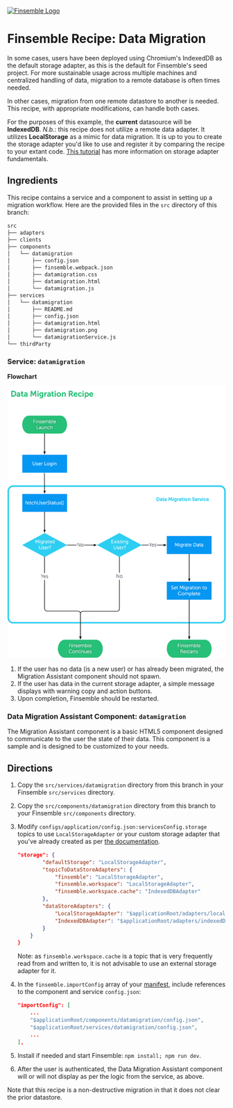 [![Finsemble Logo](https://documentation.chartiq.com/finsemble/styles/img/Finsemble_Logo_Dark.svg)](https://documentation.chartiq.com/finsemble/)

# Finsemble Recipe: Data Migration

In some cases, users have been deployed using Chromium's IndexedDB as the default storage adapter, as this is the default for Finsemble's seed project. For more sustainable usage across multiple machines and centralized handling of data, migration to a remote database is often times needed.

In other cases, migration from one remote datastore to another is needed. This recipe, with appropriate modifications, can handle both cases.

For the purposes of this example, the **current** datasource will be **IndexedDB**. _N.b._: this recipe does not utilize a remote data adapter. It utilizes **LocalStorage** as a mimic for data migration. It is up to you to create the storage adapter you'd like to use and register it by comparing the recipe to your extant code. [This tutorial](https://documentation.chartiq.com/finsemble/tutorial-storingData.html) has more information on storage adapter fundamentals.

## Ingredients

This recipe contains a service and a component to assist in setting up a migration workflow. Here are the provided files in the `src` directory of this branch:

```
src
├── adapters
├── clients
├── components
│   └── datamigration
│       ├── config.json
│       ├── finsemble.webpack.json
│       ├── datamigration.css
│       ├── datamigration.html
│       └── datamigration.js
├── services
│   └── datamigration
│       ├── README.md
│       ├── config.json
│       ├── datamigration.html
│       ├── datamigration.png
│       └── datamigrationService.js
└── thirdParty
```


### Service: `datamigration`

**Flowchart**

![Data Migration Flowchart](./datamigration.png)


1. If the user has no data (is a new user) or has already been migrated, the Migration Assistant component should not spawn.
1. If the user has data in the current storage adapter, a simple message displays with warning copy and action buttons.
1. Upon completion, Finsemble should be restarted.

### Data Migration Assistant Component: `datamigration`

The Migration Assistant component is a basic HTML5 component designed to communicate to the user the state of their data. This component is a sample and is designed to be customized to your needs.   

## Directions

1. Copy the `src/services/datamigration` directory from this branch in your Finsemble `src/services` directory.
1. Copy the `src/components/datamigration` directory from this branch to your Finsemble `src/components` directory.
1. Modify `configs/application/config.json:servicesConfig.storage` topics to use `LocalStorageAdapter` or your custom storage adapter that you've already created as per [the documentation](https://documentation.chartiq.com/finsemble/tutorial-storingData.html).
    ```json
    "storage": {
			"defaultStorage": "LocalStorageAdapter",
			"topicToDataStoreAdapters": {
				"finsemble": "LocalStorageAdapter",
				"finsemble.workspace": "LocalStorageAdapter",
				"finsemble.workspace.cache": "IndexedDBAdapter"
			},
			"dataStoreAdapters": {
				"LocalStorageAdapter": "$applicationRoot/adapters/localStorageAdapter.js",
				"IndexedDBAdapter": "$applicationRoot/adapters/indexedDBAdapter.js"
			}
        }
    }
    ```

    Note: as `finsemble.workspace.cache` is a topic that is very frequently read from and written to, it is not advisable to use an external storage adapter for it.

1. In the  `finsemble.importConfig` array of your [manifest](https://documentation.chartiq.com/finsemble/tutorial-Configuration.html), include references to the component and service `config.json`:
    
    ```json
    "importConfig": [
        ...
        "$applicationRoot/components/datamigration/config.json",
        "$applicationRoot/services/datamigration/config.json",
        ...
    ],
    ```
1. Install if needed and start Finsemble: `npm install; npm run dev`.
1. After the user is authenticated, the Data Migration Assistant component will or will not display as per the logic from the service, as above.

Note that this recipe is a non-destructive migration in that it does not clear the prior datastore. 
